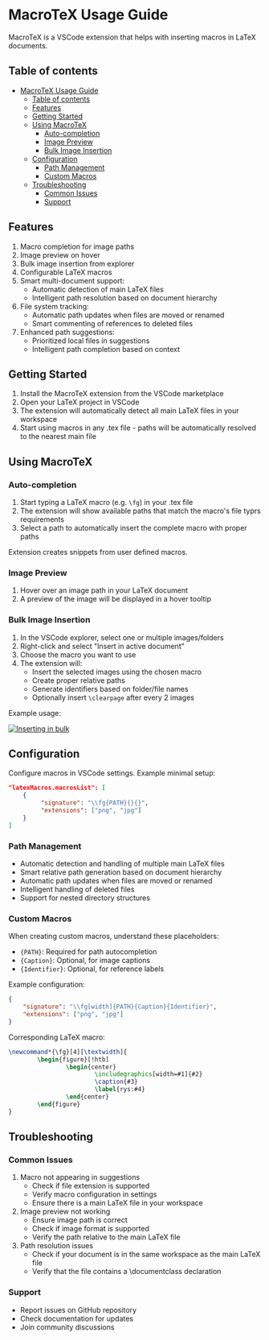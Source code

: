 # MacroTeX Usage Guide
MacroTeX is a VSCode extension that helps with inserting macros in LaTeX documents.

## Table of contents
- [MacroTeX Usage Guide](#macrotex-usage-guide)
  - [Table of contents](#table-of-contents)
  - [Features](#features)
  - [Getting Started](#getting-started)
  - [Using MacroTeX](#using-macrotex)
    - [Auto-completion](#auto-completion)
    - [Image Preview](#image-preview)
    - [Bulk Image Insertion](#bulk-image-insertion)
  - [Configuration](#configuration)
    - [Path Management](#path-management)
    - [Custom Macros](#custom-macros)
  - [Troubleshooting](#troubleshooting)
    - [Common Issues](#common-issues)
    - [Support](#support)


## Features

1. Macro completion for image paths
2. Image preview on hover
3. Bulk image insertion from explorer
4. Configurable LaTeX macros
5. Smart multi-document support:
   - Automatic detection of main LaTeX files
   - Intelligent path resolution based on document hierarchy
6. File system tracking:
   - Automatic path updates when files are moved or renamed
   - Smart commenting of references to deleted files
7. Enhanced path suggestions:
   - Prioritized local files in suggestions
   - Intelligent path completion based on context

## Getting Started

1. Install the MacroTeX extension from the VSCode marketplace
2. Open your LaTeX project in VSCode
3. The extension will automatically detect all main LaTeX files in your workspace
4. Start using macros in any .tex file - paths will be automatically resolved to the nearest main file

## Using MacroTeX

### Auto-completion

1. Start typing a LaTeX macro (e.g. `\fg`) in your .tex file
2. The extension will show available paths that match the macro's file typrs requirements
3. Select a path to automatically insert the complete macro with proper paths

Extension creates snippets from user defined macros.

### Image Preview

1. Hover over an image path in your LaTeX document
2. A preview of the image will be displayed in a hover tooltip

### Bulk Image Insertion

1. In the VSCode explorer, select one or multiple images/folders
2. Right-click and select "Insert in active document"
3. Choose the macro you want to use
4. The extension will:
    - Insert the selected images using the chosen macro
    - Create proper relative paths
    - Generate identifiers based on folder/file names
    - Optionally insert `\clearpage` after every 2 images

Example usage:

[![Inserting in bulk](https://i.postimg.cc/XJnhCdXh/bulk.gif)](https://postimg.cc/mc68xcYN)

## Configuration

Configure macros in VSCode settings. Example minimal setup:

```json
"latexMacros.macrosList": [
    {
         "signature": "\\fg{PATH}{}{}",
         "extensions": ["png", "jpg"]
    }
]
```

### Path Management
- Automatic detection and handling of multiple main LaTeX files
- Smart relative path generation based on document hierarchy
- Automatic path updates when files are moved or renamed
- Intelligent handling of deleted files
- Support for nested directory structures

### Custom Macros

When creating custom macros, understand these placeholders:

- `{PATH}`: Required for path autocompletion
- `{Caption}`: Optional, for image captions
- `{Identifier}`: Optional, for reference labels

Example configuration:

```json
{
    "signature": "\\fg[width]{PATH}{Caption}{Identifier}",
    "extensions": ["png", "jpg"]
}
```

Corresponding LaTeX macro:
```latex
\newcommand*{\fg}[4][\textwidth]{
        \begin{figure}[!htb]
                \begin{center}
                        \includegraphics[width=#1]{#2}
                        \caption{#3}
                        \label{rys:#4}
                \end{center}
        \end{figure}
}
```

## Troubleshooting

### Common Issues
1. Macro not appearing in suggestions
    - Check if file extension is supported
    - Verify macro configuration in settings
    - Ensure there is a main LaTeX file in your workspace
2. Image preview not working
    - Ensure image path is correct
    - Check if image format is supported
    - Verify the path relative to the main LaTeX file
3. Path resolution issues
    - Check if your document is in the same workspace as the main LaTeX file
    - Verify that the file contains a \documentclass declaration

### Support
- Report issues on GitHub repository
- Check documentation for updates
- Join community discussions